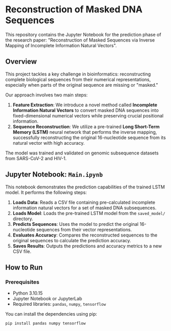 # Reconstruction of Masked DNA Sequences

This repository contains the Jupyter Notebook for the prediction phase of the research paper: "Reconstruction of Masked Sequences via Inverse Mapping of Incomplete Information Natural Vectors".

## Overview

This project tackles a key challenge in bioinformatics: reconstructing complete biological sequences from their numerical representations, especially when parts of the original sequence are missing or "masked."

Our approach involves two main steps:
1.  **Feature Extraction**: We introduce a novel method called **Incomplete Information Natural Vectors** to convert masked DNA sequences into fixed-dimensional numerical vectors while preserving crucial positional information.
2.  **Sequence Reconstruction**: We utilize a pre-trained **Long Short-Term Memory (LSTM)** neural network that performs the inverse mapping, successfully reconstructing the original 16-nucleotide sequence from its natural vector with high accuracy.

The model was trained and validated on genomic subsequence datasets from SARS-CoV-2 and HIV-1.

## Jupyter Notebook: `Main.ipynb`

This notebook demonstrates the prediction capabilities of the trained LSTM model. It performs the following steps:

1.  **Loads Data**: Reads a CSV file containing pre-calculated incomplete information natural vectors for a set of masked DNA subsequences.
2.  **Loads Model**: Loads the pre-trained LSTM model from the `saved_model/` directory.
3.  **Predicts Sequences**: Uses the model to predict the original 16-nucleotide sequences from their vector representations.
4.  **Evaluates Accuracy**: Compares the reconstructed sequences to the original sequences to calculate the prediction accuracy.
5.  **Saves Results**: Outputs the predictions and accuracy metrics to a new CSV file.

## How to Run

### Prerequisites

- Python 3.10.15
- Jupyter Notebook or JupyterLab
- Required libraries: `pandas`, `numpy`, `tensorflow`

You can install the dependencies using pip:
```bash
pip install pandas numpy tensorflow
